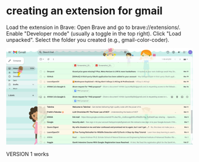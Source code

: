 # creating an extension for gmail

Load the extension in Brave:
Open Brave and go to brave://extensions/.
Enable "Developer mode" (usually a toggle in the top right).
Click "Load unpacked".
Select the folder you created (e.g., gmail-color-coder).

![](2025-05-08-23-56-32.png)

VERSION 1 works

